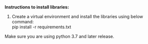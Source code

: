 **Instructions to install libraries:**
1. Create a virtual environment and install the libraries using below command:\
 pip install -r requirements.txt
 
Make sure you are using python 3.7 and later release.